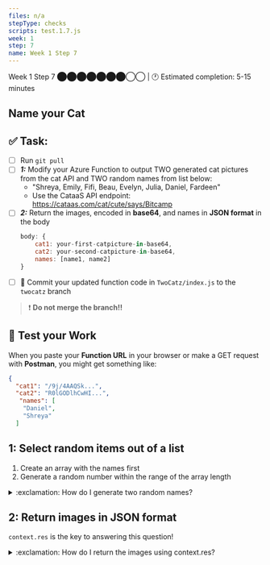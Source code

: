 ```yaml
---
files: n/a
stepType: checks
scripts: test.1.7.js
week: 1
step: 7
name: Week 1 Step 7
---
```

Week 1 Step 7 ⬤⬤⬤⬤⬤⬤⬤◯◯ | 🕐 Estimated completion: 5-15 minutes
## Name your Cat

## ✅  Task:
- [ ] Run `git pull`
- [ ] ***1:*** Modify your Azure Function to output TWO generated cat pictures from the cat API and TWO random names from list below:
    - "Shreya, Emily, Fifi, Beau, Evelyn, Julia, Daniel, Fardeen"
    - Use the CataaS API endpoint: https://cataas.com/cat/cute/says/Bitcamp
- [ ] ***2:*** Return the images, encoded in **base64**, and names in **JSON format** in the body
    ```js
    body: {
        cat1: your-first-catpicture-in-base64,
        cat2: your-second-catpicture-in-base64,
        names: [name1, name2]
    }
    ```
- [ ] 🚀 Commit your updated function code in `TwoCatz/index.js` to the `twocatz` branch

> :exclamation: **Do not merge the branch!!**

## 🚧 Test your Work
When you paste your **Function URL** in your browser or make a GET request with **Postman**, you might get something like:
```json
{
  "cat1": "/9j/4AAQSk...",
  "cat2": "R0lGODlhCwHI...",
   "names": [
    "Daniel",
    "Shreya"
  ]
```

## 1: Select random items out of a list

1. Create an array with the names first
2. Generate a random number within the range of the array length

<details>
<summary>:exclamation: How do I generate two random names?</summary>
    </br>

1. Create an array with the names:
```js
var names = ["name1", "name2"...]
```

2. Generate a random value in the correct range:
```js
var random_value = Math.floor(names.length * Math.random())
```

3. Get the name!
```js
var resultname = names[random_value]
```

4. Wrap the code for generating a random combination into a function that returns resultname and call the function twice to get two names!

<br><br/>
</details>

## 2: Return images in JSON format

`context.res` is the key to answering this question!

<details>
<summary>:exclamation: How do I return the images using context.res?</summary>
    </br>

To return your two images and two names in the output:
```js
context.res = {
    body: {
        cat1: your-first-catpicture-in-base64,
        cat2: your-second-catpicture-in-base64,
        names: [name1, name2]
    }
}
```
<br><br/>
</details>

